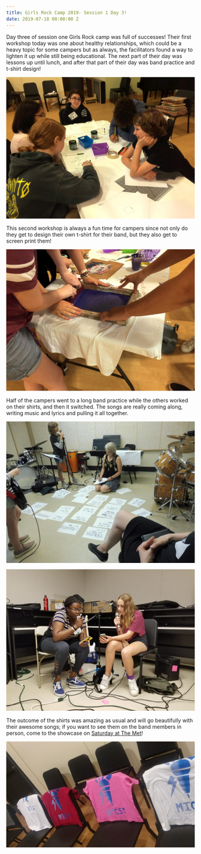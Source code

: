 ```yaml
---
title: Girls Rock Camp 2019- Session 1 Day 3!
date: 2019-07-18 00:00:00 Z
---
```


Day three of session one Girls Rock camp was full of successes! Their first workshop today was one about healthy relationships, which could be a heavy topic for some campers but as always, the facilitators found a way to lighten it up while still being educational. The next part of their day was lessons up until lunch, and after that part of their day was band practice and t-shirt design!

![](images/IMG_0421-1024x768.jpg)

This second workshop is always a fun time for campers since not only do they get to design their own t-shirt for their band, but they also get to screen print them!

![](images/IMG_0438-1024x768.jpg)

Half of the campers went to a long band practice while the others worked on their shirts, and then it switched. The songs are really coming along, writing music and lyrics and pulling it all together.

![](images/20190717145608-1024x768.jpg)

![](images/20190717_154525-1024x768.jpg)

The outcome of the shirts was amazing as usual and will go beautifully with their awesome songs; if you want to see them on the band members in person, come to the showcase on [Saturday at The Met](https://www.facebook.com/events/430771250810802/)!  

![](images/20190717_164548-1-1024x576.jpg)
